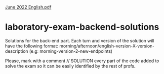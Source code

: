 [June 2022 English.pdf](https://github.com/IISSI2-IS-profs/laboratory-exam-backend-solutions/files/8960018/June.2022.English.pdf)

# laboratory-exam-backend-solutions
Solutions for the back-end part. Each turn and version of the solution will have the following format: morning/afternoon/english-version-X-version-description (e.g: morning-version-2-new-endpoints)

Please, mark with a comment // SOLUTION every part of the code added to solve the exam so it can be easily identified by the rest of profs.
